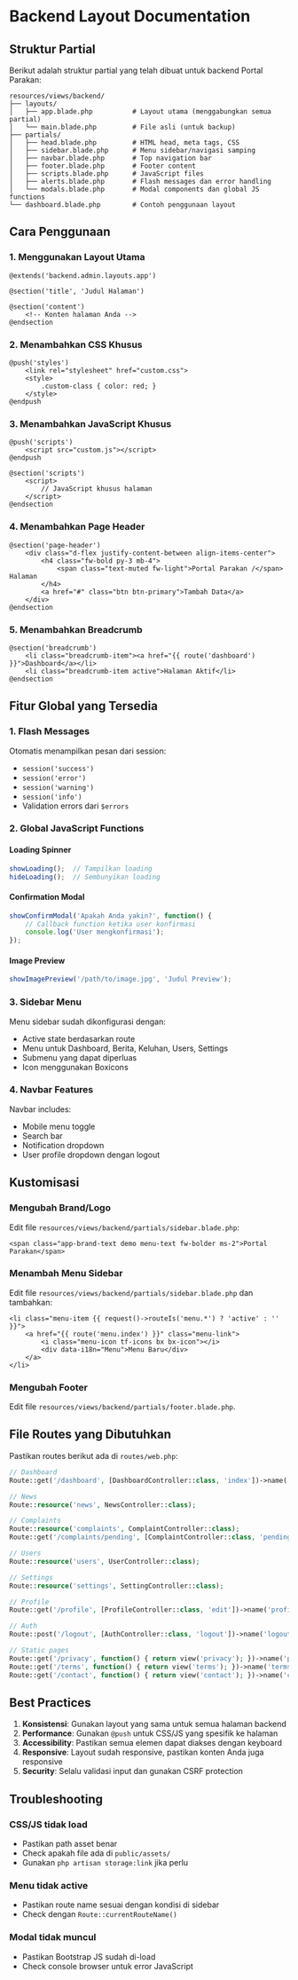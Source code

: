 # Backend Layout Documentation

## Struktur Partial

Berikut adalah struktur partial yang telah dibuat untuk backend Portal Parakan:

```
resources/views/backend/
├── layouts/
│   ├── app.blade.php          # Layout utama (menggabungkan semua partial)
│   └── main.blade.php         # File asli (untuk backup)
├── partials/
│   ├── head.blade.php         # HTML head, meta tags, CSS
│   ├── sidebar.blade.php      # Menu sidebar/navigasi samping
│   ├── navbar.blade.php       # Top navigation bar
│   ├── footer.blade.php       # Footer content
│   ├── scripts.blade.php      # JavaScript files
│   ├── alerts.blade.php       # Flash messages dan error handling
│   └── modals.blade.php       # Modal components dan global JS functions
└── dashboard.blade.php        # Contoh penggunaan layout
```

## Cara Penggunaan

### 1. Menggunakan Layout Utama

```blade
@extends('backend.admin.layouts.app')

@section('title', 'Judul Halaman')

@section('content')
    <!-- Konten halaman Anda -->
@endsection
```

### 2. Menambahkan CSS Khusus

```blade
@push('styles')
    <link rel="stylesheet" href="custom.css">
    <style>
        .custom-class { color: red; }
    </style>
@endpush
```

### 3. Menambahkan JavaScript Khusus

```blade
@push('scripts')
    <script src="custom.js"></script>
@endpush

@section('scripts')
    <script>
        // JavaScript khusus halaman
    </script>
@endsection
```

### 4. Menambahkan Page Header

```blade
@section('page-header')
    <div class="d-flex justify-content-between align-items-center">
        <h4 class="fw-bold py-3 mb-4">
            <span class="text-muted fw-light">Portal Parakan /</span> Halaman
        </h4>
        <a href="#" class="btn btn-primary">Tambah Data</a>
    </div>
@endsection
```

### 5. Menambahkan Breadcrumb

```blade
@section('breadcrumb')
    <li class="breadcrumb-item"><a href="{{ route('dashboard') }}">Dashboard</a></li>
    <li class="breadcrumb-item active">Halaman Aktif</li>
@endsection
```

## Fitur Global yang Tersedia

### 1. Flash Messages
Otomatis menampilkan pesan dari session:
- `session('success')`
- `session('error')`
- `session('warning')`
- `session('info')`
- Validation errors dari `$errors`

### 2. Global JavaScript Functions

#### Loading Spinner
```javascript
showLoading();  // Tampilkan loading
hideLoading();  // Sembunyikan loading
```

#### Confirmation Modal
```javascript
showConfirmModal('Apakah Anda yakin?', function() {
    // Callback function ketika user konfirmasi
    console.log('User mengkonfirmasi');
});
```

#### Image Preview
```javascript
showImagePreview('/path/to/image.jpg', 'Judul Preview');
```

### 3. Sidebar Menu

Menu sidebar sudah dikonfigurasi dengan:
- Active state berdasarkan route
- Menu untuk Dashboard, Berita, Keluhan, Users, Settings
- Submenu yang dapat diperluas
- Icon menggunakan Boxicons

### 4. Navbar Features

Navbar includes:
- Mobile menu toggle
- Search bar
- Notification dropdown
- User profile dropdown dengan logout

## Kustomisasi

### Mengubah Brand/Logo

Edit file `resources/views/backend/partials/sidebar.blade.php`:

```blade
<span class="app-brand-text demo menu-text fw-bolder ms-2">Portal Parakan</span>
```

### Menambah Menu Sidebar

Edit file `resources/views/backend/partials/sidebar.blade.php` dan tambahkan:

```blade
<li class="menu-item {{ request()->routeIs('menu.*') ? 'active' : '' }}">
    <a href="{{ route('menu.index') }}" class="menu-link">
        <i class="menu-icon tf-icons bx bx-icon"></i>
        <div data-i18n="Menu">Menu Baru</div>
    </a>
</li>
```

### Mengubah Footer

Edit file `resources/views/backend/partials/footer.blade.php`.

## File Routes yang Dibutuhkan

Pastikan routes berikut ada di `routes/web.php`:

```php
// Dashboard
Route::get('/dashboard', [DashboardController::class, 'index'])->name('dashboard');

// News
Route::resource('news', NewsController::class);

// Complaints  
Route::resource('complaints', ComplaintController::class);
Route::get('/complaints/pending', [ComplaintController::class, 'pending'])->name('complaints.pending');

// Users
Route::resource('users', UserController::class);

// Settings
Route::resource('settings', SettingController::class);

// Profile
Route::get('/profile', [ProfileController::class, 'edit'])->name('profile.edit');

// Auth
Route::post('/logout', [AuthController::class, 'logout'])->name('logout');

// Static pages
Route::get('/privacy', function() { return view('privacy'); })->name('privacy');
Route::get('/terms', function() { return view('terms'); })->name('terms');  
Route::get('/contact', function() { return view('contact'); })->name('contact');
```

## Best Practices

1. **Konsistensi**: Gunakan layout yang sama untuk semua halaman backend
2. **Performance**: Gunakan `@push` untuk CSS/JS yang spesifik ke halaman
3. **Accessibility**: Pastikan semua elemen dapat diakses dengan keyboard
4. **Responsive**: Layout sudah responsive, pastikan konten Anda juga responsive
5. **Security**: Selalu validasi input dan gunakan CSRF protection

## Troubleshooting

### CSS/JS tidak load
- Pastikan path asset benar
- Check apakah file ada di `public/assets/`
- Gunakan `php artisan storage:link` jika perlu

### Menu tidak active
- Pastikan route name sesuai dengan kondisi di sidebar
- Check dengan `Route::currentRouteName()`

### Modal tidak muncul
- Pastikan Bootstrap JS sudah di-load
- Check console browser untuk error JavaScript
